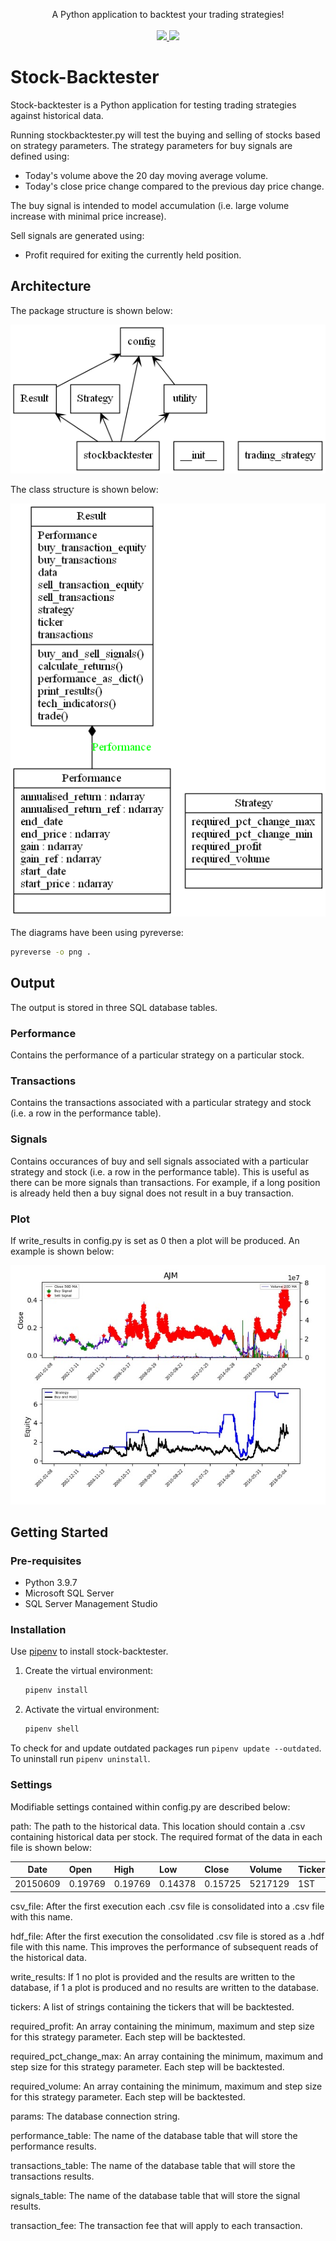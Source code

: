 <p align="center">
    A Python application to backtest your trading strategies!
    <br>
    <br>
    <a href="https://img.shields.io/github/pipenv/locked/python-version/jrandj/stock-backtester" alt="Python version">
        <img src="https://img.shields.io/github/pipenv/locked/python-version/jrandj/stock-backtester" />
    </a>
    <a href="https://img.shields.io/github/license/jrandj/stock-backtester" alt="Python version">
        <img src="https://img.shields.io/github/license/jrandj/stock-backtester" />
    </a>
</p>

# Stock-Backtester

Stock-backtester is a Python application for testing trading strategies against historical data.

Running stockbacktester.py will test the buying and selling of stocks based on strategy parameters. The strategy parameters for buy signals are defined using: 
* Today's volume above the 20 day moving average volume.
* Today's close price change compared to the previous day price change.

The buy signal is intended to model accumulation (i.e. large volume increase with minimal price increase). 

Sell signals are generated using:
* Profit required for exiting the currently held position.

## Architecture

The package structure is shown below:
	<p align="center">
	<img src="/res/packages.png">
	</p>

The class structure is shown below:
	<p align="center">
	<img src="/res/classes.png">
	</p>

The diagrams have been using pyreverse:
```bash
pyreverse -o png .
```

## Output
The output is stored in three SQL database tables.

### Performance
Contains the performance of a particular strategy on a particular stock.

### Transactions
Contains the transactions associated with a particular strategy and stock (i.e. a row in the performance table).

### Signals
Contains occurances of buy and sell signals associated with a particular strategy and stock (i.e. a row in the performance table). This is useful as there can be more signals than transactions. For example, if a long position is already held then a buy signal does not result in a buy transaction.

### Plot
If write_results in config.py is set as 0 then a plot will be produced. An example is shown below:

![sample](res/sample.jpg)

## Getting Started

### Pre-requisites

* Python 3.9.7
* Microsoft SQL Server
* SQL Server Management Studio

### Installation

Use [pipenv](https://github.com/pypa/pipenv) to install stock-backtester.

1. Create the virtual environment:
    ```bash
    pipenv install
    ```

2. Activate the virtual environment:
    ```bash
    pipenv shell
    ```

To check for and update outdated packages run `pipenv update --outdated`. To uninstall run `pipenv uninstall`.

### Settings
Modifiable settings contained within config.py are described below:

path: The path to the historical data. This location should contain a .csv containing historical data per stock. The required format of the data in each file is shown below:

| Date        | Open           | High  | Low  | Close  | Volume  | Ticker  | 
| ------------- |:-------------| :-----| :-----| :-----| :-----| :-----| 
| 20150609      | 0.19769 | 0.19769 | 0.14378 | 0.15725 | 5217129 | 1ST |

csv_file: After the first execution each .csv file is consolidated into a .csv file with this name.

hdf_file: After the first execution the consolidated .csv file is stored as a .hdf file with this name. This improves the performance of subsequent reads of the historical data.

write_results: If 1 no plot is provided and the results are written to the database, if 1 a plot is produced and no results are written to the database.

tickers: A list of strings containing the tickers that will be backtested.

required_profit: An array containing the minimum, maximum and step size for this strategy parameter. Each step will be backtested.

required_pct_change_max: An array containing the minimum, maximum and step size for this strategy parameter. Each step will be backtested.

required_volume: An array containing the minimum, maximum and step size for this strategy parameter. Each step will be backtested.

params: The database connection string.

performance_table: The name of the database table that will store the performance results.

transactions_table: The name of the database table that will store the transactions results.

signals_table: The name of the database table that will store the signal results.

transaction_fee: The transaction fee that will apply to each transaction.